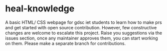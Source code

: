 # heal-knowledge
A basic HTML/ CSS webpage for gdsc iet students to learn how to make prs and get started with open source contribution. However, few constructive changes are welcome to escalate this project.
Raise you suggestions via the issues section, once any maintainer approves them, you can start working on them.
Please make a separate branch for contributions.
